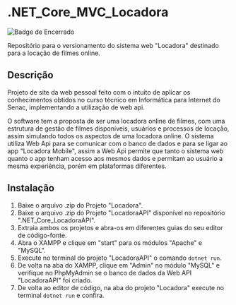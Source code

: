 # .NET_Core_MVC_Locadora
![Badge de Encerrado](https://img.shields.io/badge/status-Encerrado-red)

Repositório para o versionamento do sistema web "Locadora" destinado para a locação de filmes online.

## Descrição
Projeto de site da web pessoal feito com o intuito de aplicar os conhecimentos obtidos no curso técnico em Informática para Internet do Senac, implementando a utilização de web api.

O software tem a proposta de ser uma locadora online de filmes, com uma estrutura de gestão de filmes disponíveis, usuários e processos de locação, assim simulando todos os aspectos de uma locadora online. O sistema utiliza Web Api para se comunicar com o banco de dados e para se ligar ao app "Locadora Mobile", assim a Web Api permite que tanto o sistema web quanto o app tenham acesso aos mesmos dados e permitam ao usuário a mesma experiência, porém em plataformas diferentes.

## Instalação
1. Baixe o arquivo .zip do Projeto "Locadora".
2. Baixe o arquivo .zip do Projeto "LocadoraAPI" disponível no repositório ".NET_Core_LocadoraAPI".
3. Extraia ambos os projetos e abra-os em diferentes guias do seu editor de código-fonte.
4. Abra o XAMPP e clique em "start" para os módulos "Apache" e "MySQL".
5. Execute no terminal do projeto "LocadoraAPI" o comando `dotnet run`.
6. De volta na aba do XAMPP, clique em "Admin" no módulo "MySQL" e verifique no PhpMyAdmin se o banco de dados da Web API "LocadoraAPI" foi criado.
7. De volta ao editor de código, na aba do projeto "Locadora" execute no terminal `dotnet run` e confira.
